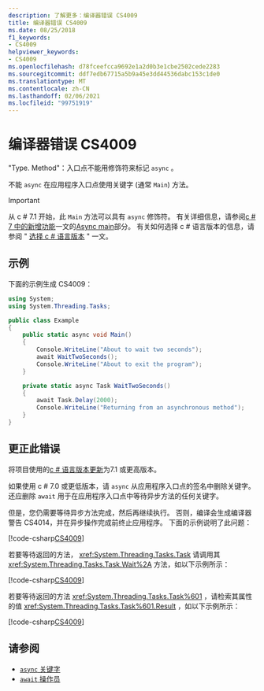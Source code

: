 ```yaml
---
description: 了解更多：编译器错误 CS4009
title: 编译器错误 CS4009
ms.date: 08/25/2018
f1_keywords:
- CS4009
helpviewer_keywords:
- CS4009
ms.openlocfilehash: d78fceefcca9692e1a2d0b3e1cbe2502cede2283
ms.sourcegitcommit: ddf7edb67715a5b9a45e3dd44536dabc153c1de0
ms.translationtype: MT
ms.contentlocale: zh-CN
ms.lasthandoff: 02/06/2021
ms.locfileid: "99751919"
---
```

# <a name="compiler-error-cs4009"></a>编译器错误 CS4009

"Type. Method"：入口点不能用修饰符来标记 `async` 。

不能 `async` 在应用程序入口点使用关键字 (通常 `Main`) 方法。

> [!IMPORTANT]
> 从 c # 7.1 开始，此 `Main` 方法可以具有 `async` 修饰符。 有关详细信息，请参阅[c # 7 中的新增功能](../whats-new/csharp-7.md)一文的[Async main](../whats-new/csharp-7.md#async-main)部分。 有关如何选择 c # 语言版本的信息，请参阅 " [选择 c # 语言版本](../language-reference/configure-language-version.md) " 一文。

## <a name="example"></a>示例

下面的示例生成 CS4009：

```csharp
using System;
using System.Threading.Tasks;

public class Example
{
    public static async void Main()
    {
        Console.WriteLine("About to wait two seconds");
        await WaitTwoSeconds();
        Console.WriteLine("About to exit the program");
    }

    private static async Task WaitTwoSeconds()
    {
        await Task.Delay(2000);
        Console.WriteLine("Returning from an asynchronous method");
    }
}
```

## <a name="to-correct-this-error"></a>更正此错误

将项目使用的[c # 语言版本更新](../language-reference/configure-language-version.md)为7.1 或更高版本。

如果使用 c # 7.0 或更低版本，请 `async` 从应用程序入口点的签名中删除关键字。 还应删除 `await` 用于在应用程序入口点中等待异步方法的任何关键字。

但是，您仍需要等待异步方法完成，然后再继续执行。 否则，编译会生成编译器警告 CS4014，并在异步操作完成前终止应用程序。 下面的示例说明了此问题：

[!code-csharp[CS4009](~/samples/snippets/csharp/misc/cs4009-1.cs)]

若要等待返回的方法， <xref:System.Threading.Tasks.Task> 请调用其 <xref:System.Threading.Tasks.Task.Wait%2A> 方法，如以下示例所示：

[!code-csharp[CS4009](~/samples/snippets/csharp/misc/cs4009-2.cs)]

若要等待返回的方法 <xref:System.Threading.Tasks.Task%601> ，请检索其属性的值 <xref:System.Threading.Tasks.Task%601.Result> ，如以下示例所示：

[!code-csharp[CS4009](~/samples/snippets/csharp/misc/cs4009-3.cs)]

## <a name="see-also"></a>请参阅

- [`async` 关键字](../language-reference/keywords/async.md)
- [`await` 操作员](../language-reference/operators/await.md)
